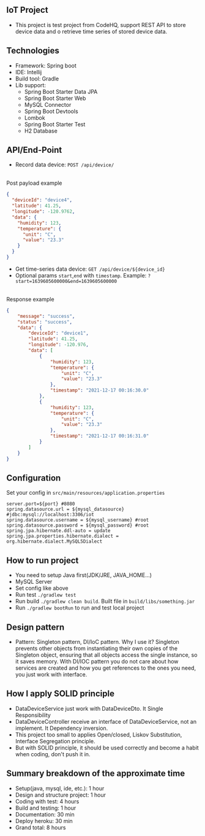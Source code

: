 ## IoT Project
- This project is test project from CodeHQ, support REST API
to store device data and o retrieve time series of stored
device data.

## Technologies
- Framework: Spring boot
- IDE: Intellij
- Build tool: Gradle
- Lib support: 
    + Spring Boot Starter Data JPA
    + Spring Boot Starter Web
    + MySQL Connector
    + Spring Boot Devtools
    + Lombok
    + Spring Boot Starter Test
    + H2 Database

## API/End-Point
- Record data device: `POST /api/device/`
<br />
Post payload example

```json
{
  "deviceId": "device4",
  "latitude": 41.25,
  "longitude": -120.9762,
  "data": {
    "humidity": 123,
    "temperature": {
      "unit": "C",
      "value": "23.3"
    }
  }
}
```

- Get time-series data device: `GET /api/device/${device_id}`
- Optional params `start`,`end` with `timestamp`. Example: `?start=1639605600000&end=1639605600000`
<br />
Response example

```json
{
    "message": "success",
    "status": "success",
    "data": {
        "deviceId": "device1",
        "latitude": 41.25,
        "longitude": -120.976,
        "data": [
            {
                "humidity": 123,
                "temperature": {
                    "unit": "C",
                    "value": "23.3"
                },
                "timestamp": "2021-12-17 00:16:30.0"
            },
            {
                "humidity": 123,
                "temperature": {
                    "unit": "C",
                    "value": "23.3"
                },
                "timestamp": "2021-12-17 00:16:31.0"
            }
        ]
    }
}
```

## Configuration
Set your config in `src/main/resources/application.properties`

```properties
server.port=${port} #8080
spring.datasource.url = ${mysql_datasource} #jdbc:mysql://localhost:3306/iot
spring.datasource.username = ${mysql_username} #root
spring.datasource.password = ${mysql_password} #root
spring.jpa.hibernate.ddl-auto = update
spring.jpa.properties.hibernate.dialect = org.hibernate.dialect.MySQL5Dialect
```

## How to run project
- You need to setup Java first(JDK/JRE, JAVA_HOME...)
- MySQL Server
- Set config like above
- Run test `./gradlew test`
- Run build `./gradlew clean build`. Built file in `build/libs/something.jar`
- Run `./gradlew bootRun` to run and test local project

## Design pattern
- Pattern: Singleton pattern, DI/IoC pattern. 
Why I use it? Singleton prevents other objects from instantiating 
their own copies of the Singleton object, ensuring that all objects 
access the single instance, so it saves memory. With DI/IOC pattern
you do not care about how services are created and how you get references 
to the ones you need, you just work with interface.

## How I apply SOLID principle
- DataDeviceService just work with DataDeviceDto. It Single Responsibility
- DataDeviceController receive an interface of DataDeviceService, not an implement.
  It Dependency inversion.
- This project too small to applies Open/closed, Liskov Substitution, Interface Segregation principle.
- But with SOLID principle, it should be used correctly and become a habit when coding,
don't push it in.

## Summary breakdown of the approximate time
- Setup(java, mysql, ide, etc.): 1 hour
- Design and structure project: 1 hour
- Coding with test: 4 hours
- Build and testing: 1 hour
- Documentation: 30 min
- Deploy heroku: 30 min
- Grand total: 8 hours

